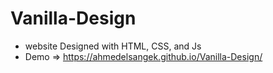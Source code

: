 # Vanilla-Design
* website Designed with HTML, CSS, and Js
* Demo => https://ahmedelsangek.github.io/Vanilla-Design/
